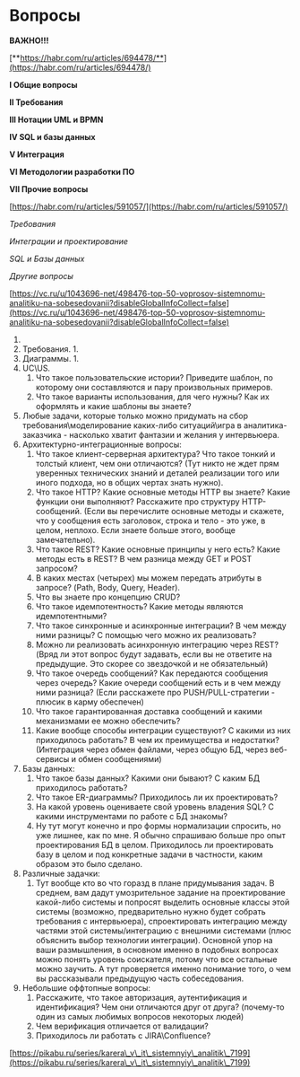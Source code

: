 # Вопросы

**ВАЖНО!!!**

[**https://habr.com/ru/articles/694478/**](https://habr.com/ru/articles/694478/)



**I Общие вопросы**

**II Требования**

**III Нотации UML и BPMN**

**IV SQL и базы данных**

**V Интеграция**

**VI Методологии разработки ПО**

**VII Прочие вопросы**



[https://habr.com/ru/articles/591057/](https://habr.com/ru/articles/591057/)









_Требования_

_Интеграции и проектирование_

_SQL и Базы данных_

_Другие вопросы_



[https://vc.ru/u/1043696-net/498476-top-50-voprosov-sistemnomu-analitiku-na-sobesedovanii?disableGlobalInfoCollect=false](https://vc.ru/u/1043696-net/498476-top-50-voprosov-sistemnomu-analitiku-na-sobesedovanii?disableGlobalInfoCollect=false)









1.
2. Требования.
   1.
3. Диаграммы.
   1.
4. UC\US.
   1. Что такое пользовательские истории? Приведите шаблон, по которому они составляются и пару произвольных примеров.
   2. Что такое варианты использования, для чего нужны? Как их оформлять и какие шаблоны вы знаете?
5. Любые задачи, которые только можно придумать на сбор требования\моделирование каких-либо ситуаций\игра в аналитика-заказчика - насколько хватит фантазии и желания у интервьюера.
6. Архитектурно-интеграционные вопросы:
   1. Что такое клиент-серверная архитектура? Что такое тонкий и толстый клиент, чем они отличаются? (Тут никто не ждет прям уверенных технических знаний и деталей реализации того или иного подхода, но в общих чертах знать нужно).
   2. Что такое HTTP? Какие основные методы HTTP вы знаете? Какие функции они выполняют? Расскажите про структуру HTTP-сообщений. (Если вы перечислите основные методы и скажете, что у сообщения есть заголовок, строка и тело - это уже, в целом, неплохо. Если знаете больше этого, вообще замечательно).
   3. Что такое REST? Какие основные принципы у него есть? Какие методы есть в REST? В чем разница между GET и POST запросом?
   4. В каких местах (четырех) мы можем передать атрибуты в запросе? (Path, Body, Query, Header).
   5. Что вы знаете про концепцию CRUD?
   6. Что такое идемпотентность? Какие методы являются идемпотентными?
   7. Что такое синхронные и асинхронные интеграции? В чем между ними разницы? С помощью чего можно их реализовать?
   8. Можно ли реализовать асинхронную интеграцию через REST? (Вряд ли этот вопрос будут задавать, если вы не ответите на предыдущие. Это скорее со звездочкой и не обязательный)
   9. Что такое очередь сообщений? Как передаются сообщения через очередь? Какие очереди сообщений есть и в чем между ними разница? (Если расскажете про PUSH/PULL-стратегии - плюсик в карму обеспечен)
   10. Что такое гарантированная доставка сообщений и какими механизмами ее можно обеспечить?
   11. Какие вообще способы интеграции существуют? С какими из них приходилось работать? В чем их преимущества и недостатки? (Интеграция через обмен файлами, через общую БД, через веб-сервисы и обмен сообщениями)
7. Базы данных:
   1. Что такое базы данных? Какими они бывают? С каким БД приходилось работать?
   2. Что такое ER-диаграммы? Приходилось ли их проектировать?
   3. На какой уровень оцениваете свой уровень владения SQL? С какими инструментами по работе с БД знакомы?
   4. Ну тут могут конечно и про формы нормализации спросить, но уже лишнее, как по мне. Я обычно спрашиваю больше про опыт проектирования БД в целом. Приходилось ли проектировать базу в целом и под конкретные задачи в частности, каким образом это было сделано.
8. Различные задачки:
   1. Тут вообще кто во что горазд в плане придумывания задач. В среднем, вам дадут умозрительное задание на проектирование какой-либо системы и попросят выделить основные классы этой системы (возможно, предварительно нужно будет собрать требования с интервьюера), спроектировать интеграцию между частями этой системы/интеграцию с внешними системами (плюс объяснить выбор технологии интеграции). Основной упор на ваши размышления, в основном именно в подобных вопросах можно понять уровень соискателя, потому что все остальные можно заучить. А тут проверяется именно понимание того, о чем вы рассказывали предыдущую часть собеседования.
9. Небольшие оффтопные вопросы:
   1. Расскажите, что такое авторизация, аутентификация и идентификация? Чем они отличаются друг от друга? (почему-то один из самых любимых вопросов некоторых людей)
   2. Чем верификация отличается от валидации?
   3. Приходилось ли работать с JIRA\Confluence?

[https://pikabu.ru/series/karera\_v\_it\_sistemnyiy\_analitik\_7199](https://pikabu.ru/series/karera\_v\_it\_sistemnyiy\_analitik\_7199)
